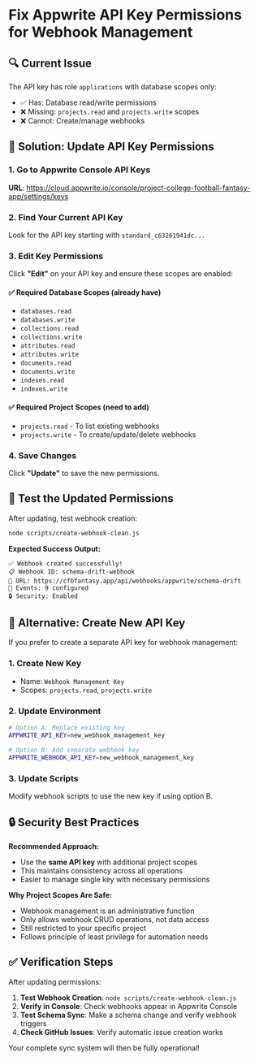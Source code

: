 # Fix Appwrite API Key Permissions for Webhook Management

## 🔍 Current Issue
The API key has role `applications` with database scopes only:
- ✅ Has: Database read/write permissions  
- ❌ Missing: `projects.read` and `projects.write` scopes
- ❌ Cannot: Create/manage webhooks

## 🔧 Solution: Update API Key Permissions

### 1. Go to Appwrite Console API Keys
**URL**: https://cloud.appwrite.io/console/project-college-football-fantasy-app/settings/keys

### 2. Find Your Current API Key
Look for the API key starting with `standard_c63261941dc...`

### 3. Edit Key Permissions
Click **"Edit"** on your API key and ensure these scopes are enabled:

#### ✅ Required Database Scopes (already have)
- `databases.read`
- `databases.write`
- `collections.read`
- `collections.write`
- `attributes.read` 
- `attributes.write`
- `documents.read`
- `documents.write`
- `indexes.read`
- `indexes.write`

#### ✅ Required Project Scopes (need to add)
- `projects.read` - To list existing webhooks
- `projects.write` - To create/update/delete webhooks

### 4. Save Changes
Click **"Update"** to save the new permissions.

## 🧪 Test the Updated Permissions

After updating, test webhook creation:

```bash
node scripts/create-webhook-clean.js
```

**Expected Success Output:**
```
✅ Webhook created successfully!
📋 Webhook ID: schema-drift-webhook
🔗 URL: https://cfbfantasy.app/api/webhooks/appwrite/schema-drift
📡 Events: 9 configured
🔒 Security: Enabled
```

## 🔄 Alternative: Create New API Key

If you prefer to create a separate API key for webhook management:

### 1. Create New Key
- Name: `Webhook Management Key`
- Scopes: `projects.read`, `projects.write`

### 2. Update Environment
```bash
# Option A: Replace existing key
APPWRITE_API_KEY=new_webhook_management_key

# Option B: Add separate webhook key
APPWRITE_WEBHOOK_API_KEY=new_webhook_management_key
```

### 3. Update Scripts
Modify webhook scripts to use the new key if using option B.

## 🔒 Security Best Practices

**Recommended Approach:**
- Use the **same API key** with additional project scopes
- This maintains consistency across all operations
- Easier to manage single key with necessary permissions

**Why Project Scopes Are Safe:**
- Webhook management is an administrative function
- Only allows webhook CRUD operations, not data access
- Still restricted to your specific project
- Follows principle of least privilege for automation needs

## ✅ Verification Steps

After updating permissions:

1. **Test Webhook Creation**: `node scripts/create-webhook-clean.js`
2. **Verify in Console**: Check webhooks appear in Appwrite Console  
3. **Test Schema Sync**: Make a schema change and verify webhook triggers
4. **Check GitHub Issues**: Verify automatic issue creation works

Your complete sync system will then be fully operational!